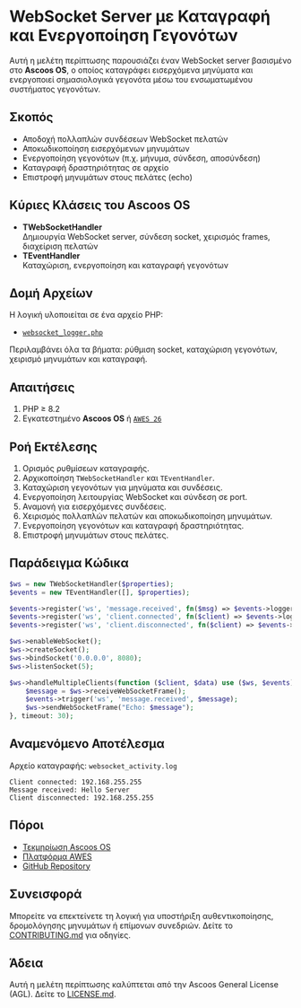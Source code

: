 # WebSocket Server με Καταγραφή και Ενεργοποίηση Γεγονότων

Αυτή η μελέτη περίπτωσης παρουσιάζει έναν WebSocket server βασισμένο στο **Ascoos OS**, ο οποίος καταγράφει εισερχόμενα μηνύματα και ενεργοποιεί σημασιολογικά γεγονότα μέσω του ενσωματωμένου συστήματος γεγονότων.

## Σκοπός
- Αποδοχή πολλαπλών συνδέσεων WebSocket πελατών
- Αποκωδικοποίηση εισερχόμενων μηνυμάτων
- Ενεργοποίηση γεγονότων (π.χ. μήνυμα, σύνδεση, αποσύνδεση)
- Καταγραφή δραστηριότητας σε αρχείο
- Επιστροφή μηνυμάτων στους πελάτες (echo)

## Κύριες Κλάσεις του Ascoos OS
- **TWebSocketHandler**  
  Δημιουργία WebSocket server, σύνδεση socket, χειρισμός frames, διαχείριση πελατών  
- **TEventHandler**  
  Καταχώριση, ενεργοποίηση και καταγραφή γεγονότων  

## Δομή Αρχείων
Η λογική υλοποιείται σε ένα αρχείο PHP:
- [`websocket_logger.php`](websocket_logger.php)

Περιλαμβάνει όλα τα βήματα: ρύθμιση socket, καταχώριση γεγονότων, χειρισμό μηνυμάτων και καταγραφή.

## Απαιτήσεις
1. PHP ≥ 8.2  
2. Εγκατεστημένο **Ascoos OS** ή [`AWES 26`](https://awes.ascoos.com)

## Ροή Εκτέλεσης
1. Ορισμός ρυθμίσεων καταγραφής.
2. Αρχικοποίηση `TWebSocketHandler` και `TEventHandler`.
3. Καταχώριση γεγονότων για μηνύματα και συνδέσεις.
4. Ενεργοποίηση λειτουργίας WebSocket και σύνδεση σε port.
5. Αναμονή για εισερχόμενες συνδέσεις.
6. Χειρισμός πολλαπλών πελατών και αποκωδικοποίηση μηνυμάτων.
7. Ενεργοποίηση γεγονότων και καταγραφή δραστηριότητας.
8. Επιστροφή μηνυμάτων στους πελάτες.

## Παράδειγμα Κώδικα
```php
$ws = new TWebSocketHandler($properties);
$events = new TEventHandler([], $properties);

$events->register('ws', 'message.received', fn($msg) => $events->logger->log("Message received: $msg"));
$events->register('ws', 'client.connected', fn($client) => $events->logger->log("Client connected: $client"));
$events->register('ws', 'client.disconnected', fn($client) => $events->logger->log("Client disconnected: $client"));

$ws->enableWebSocket();
$ws->createSocket();
$ws->bindSocket('0.0.0.0', 8080);
$ws->listenSocket(5);

$ws->handleMultipleClients(function ($client, $data) use ($ws, $events) {
    $message = $ws->receiveWebSocketFrame();
    $events->trigger('ws', 'message.received', $message);
    $ws->sendWebSocketFrame("Echo: $message");
}, timeout: 30);
```

## Αναμενόμενο Αποτέλεσμα
Αρχείο καταγραφής: `websocket_activity.log`

```text
Client connected: 192.168.255.255
Message received: Hello Server
Client disconnected: 192.168.255.255
```

## Πόροι
- [Τεκμηρίωση Ascoos OS](/docs/)  
- [Πλατφόρμα AWES](https://awes.ascoos.com)  
- [GitHub Repository](https://github.com/ascoos/os)

## Συνεισφορά
Μπορείτε να επεκτείνετε τη λογική για υποστήριξη αυθεντικοποίησης, δρομολόγησης μηνυμάτων ή επίμονων συνεδριών. Δείτε το [CONTRIBUTING.md](/CONTRIBUTING.md) για οδηγίες.

## Άδεια
Αυτή η μελέτη περίπτωσης καλύπτεται από την Ascoos General License (AGL). Δείτε το [LICENSE.md](/LICENSE.md).
